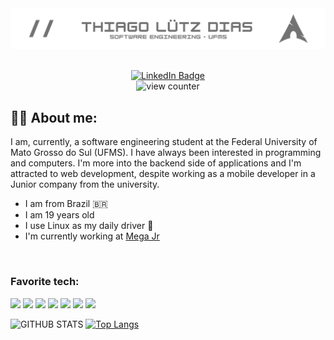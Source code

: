 <!--- Main banner --->
<img src="https://github.com/lutzzdias/lutzzdias/blob/main/banner.png?raw=true"/>

<br>
<br>

<!--- Linkedin and Profile views --->
<p align="center">
    <a href="https://www.linkedin.com/in/lutzzdias/" target="_blank" rel="noopener noreferrer">
        <img src="https://img.shields.io/badge/LinkedIn-grey?style=for-the-badge&logo=linkedin&logoColor=white" alt="LinkedIn Badge"/>
    </a>
    <br>
    <img src="https://komarev.com/ghpvc/?username=lutzzdias&style=for-the-badge&color=2b9348" alt="view counter">
</p>


<!--- About me section --->
## :man_technologist:  About me:

I am, currently, a software engineering student at the
Federal University of Mato Grosso do Sul (UFMS).
I have always been interested in programming and 
computers. I'm more into the backend side of 
applications and I'm attracted to web development,
despite working as a mobile developer in a Junior
company from the university.

- I am from Brazil :brazil:
- I am 19 years old
- I use Linux as my daily driver 
- I'm currently working at [Mega Jr](https://megajunior.com.br/)

<br>

<!-- Favorite languages --->
### Favorite tech:
<a href="https://www.cplusplus.com/" target="_blank"><img src="https://skillicons.dev/icons?i=cpp"></a> <a href="https://docs.microsoft.com/en-us/dotnet/csharp/" target="_blank"><img src="https://skillicons.dev/icons?i=cs"></a> <a href="https://flutter.dev/" target="_blank"><img src="https://skillicons.dev/icons?i=flutter"></a> <a href="https://git-scm.com/" target="_blank"><img src="https://skillicons.dev/icons?i=git"></a> <a href="https://github.com/lutzzdias" target="_blank"><img src="https://skillicons.dev/icons?i=github"></a> <a href="https://neovim.io/" target="_blank"><img src="https://skillicons.dev/icons?i=vim"></a> <a href="https://archlinux.org/" target="_blank"><img src="https://skillicons.dev/icons?i=linux"></a> 

<!--- Stats section --->
![GITHUB STATS](https://github-readme-stats.vercel.app/api?username=lutzzdias&show_icons=true&theme=dark&bg_color=0d1117&icon_color=ffffff&hide_border=true&hide=issues&hide_rank=true) [![Top Langs](https://github-readme-stats.vercel.app/api/top-langs/?username=lutzzdias&layout=compact&theme=dark&bg_color=0d1117&hide_border=true)](https://github.com/anuraghazra/github-readme-stats)


